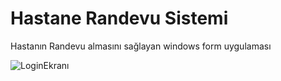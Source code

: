 # Hastane Randevu Sistemi

Hastanın Randevu almasını sağlayan windows form uygulaması 

![LoginEkranı](eymel/HastaneRandevuSistemi/blob/master/ss/loginEkranı.png)
